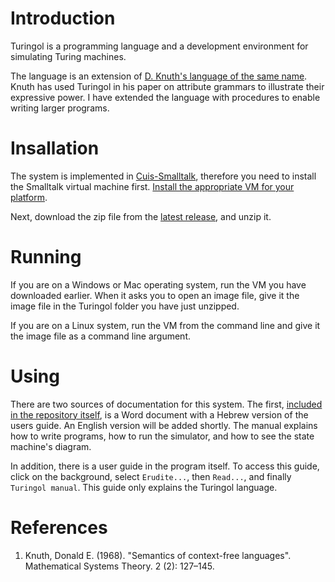# Introduction

Turingol is a programming language and a development environment for simulating Turing machines. 

The language is an extension of [D. Knuth's language of the same name](#knuth). Knuth has used Turingol in his paper on attribute grammars to illustrate their expressive power. 
I have extended the language with procedures to enable writing larger programs. 

# Insallation

The system is implemented in [Cuis-Smalltalk](https://github.com/Cuis-Smalltalk/Cuis-Smalltalk-Dev), therefore you need to install the Smalltalk
virtual machine first. [Install the appropriate VM for your platform](https://github.com/OpenSmalltalk/opensmalltalk-vm/releases). 

Next, download the zip file from the [latest release](https://github.com/drdavidf/Cuis-Smalltalk-Turingol/releases), and unzip it.

# Running

If you are on a Windows or Mac operating system, run the VM you have downloaded earlier. When it asks you to open an image file, give it
the image file in the Turingol folder you have just unzipped. 

If you are on a Linux system, run the VM from the command line and give it the image file as a command line argument.

# Using 

There are two sources of documentation for this system. The first, [included in the repository itself](https://github.com/drdavidf/Cuis-Smalltalk-Turingol/blob/master/%D7%A1%D7%91%D7%99%D7%91%D7%AA%20%D7%A4%D7%99%D7%AA%D7%95%D7%97%20%D7%9C%D7%9E%D7%9B%D7%95%D7%A0%D7%95%D7%AA%20%D7%98%D7%99%D7%95%D7%A8%D7%99%D7%A0%D7%92.docx), 
is a Word document with a Hebrew version of the users guide. An English version will be added shortly. 
The manual explains how to write programs, how to run the simulator, and how to see the state machine's diagram.

In addition, there is a user guide in the program itself. To access this guide, click on the background, 
select `Erudite...`, then `Read...`, and finally `Turingol manual`. This guide only explains the Turingol language. 

# References

1. <a id="knuth">Knuth, Donald E. (1968). "Semantics of context-free languages". Mathematical Systems Theory. 2 (2): 127–145.</a>


